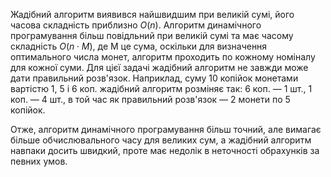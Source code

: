 Жадібний алгоритм виявився найшвидшим при великій сумі, його часова складність приблизно $O(n)$. Алгоритм динамічного програмування більш повідльний при великій сумі та має часому складність $O(n \cdot M)$, де М це сума, оскільки для визначення оптимального числа монет, алгоритм проходить по кожному номіналу для кожної суми. Для цієї задачі жадібний алгоритм не завжди може дати правильний розв'язок. Наприклад, суму 10 копійок монетами вартістю 1, 5 і 6 коп. жадібний алгоритм розміняє так: 6 коп. — 1 шт., 1 коп. — 4 шт., в той час як правильний розв'язок — 2 монети по 5 копійок.

Отже, алгоритм динамічного програмування більш точний, але вимагає більше обчислювального часу для великих сум, а жадібний алгоритм навпаки досить швидкий, проте має недолік в неточності обрахунків за певних умов.
